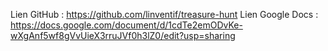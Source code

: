 Lien GitHub : https://github.com/linventif/treasure-hunt
Lien Google Docs : https://docs.google.com/document/d/1cdTe2emODvKe-wXgAnf5wf8gVvUieX3rruJVf0h3lZ0/edit?usp=sharing
